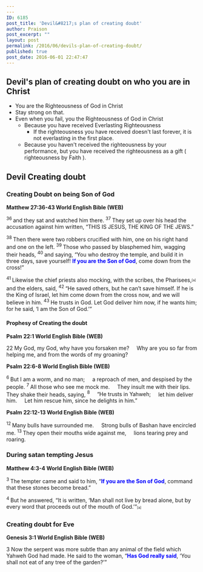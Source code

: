 ```yaml
---
---
ID: 6185
post_title: 'Devil&#8217;s plan of creating doubt'
author: Praison
post_excerpt: ""
layout: post
permalink: /2016/06/devils-plan-of-creating-doubt/
published: true
post_date: 2016-06-01 22:47:47
---
```

<h2 class="passage-display"><strong>Devil's plan of creating doubt on who you are in Christ</strong></h2>
<ul>
 	<li class="passage-display">You are the Righteousness of God in Christ</li>
 	<li class="passage-display">Stay strong on that.</li>
 	<li class="passage-display">Even when you fail, you the Righteousness of God in Christ
<ul>
 	<li class="passage-display">Because you have received Everlasting Righteousness
<ul>
 	<li class="passage-display">If the righteousness you have received doesn't last forever, it is not everlasting in the first place.</li>
</ul>
</li>
 	<li class="passage-display">Because you haven't received the righteousness by your performance, but you have received the righteousness as a gift ( righteousness by Faith ).</li>
</ul>
</li>
</ul>
<h2><strong>Devil Creating doubt</strong></h2>
<h3><strong>Creating Doubt on being Son of God</strong></h3>
<p class="passage-display"><strong><span class="passage-display-bcv">Matthew 27:36-43
</span><span class="passage-display-version">World English Bible (WEB)</span></strong></p>
<span id="en-WEB-24166" class="text Matt-27-36"><sup class="versenum">36 </sup>and they sat and watched him there. </span><span id="en-WEB-24167" class="text Matt-27-37"><sup class="versenum">37 </sup>They set up over his head the accusation against him written, “THIS IS JESUS, THE KING OF THE JEWS.”</span>

<span id="en-WEB-24168" class="text Matt-27-38"><sup class="versenum">38 </sup>Then there were two robbers crucified with him, one on his right hand and one on the left. </span><span id="en-WEB-24169" class="text Matt-27-39"><sup class="versenum">39 </sup>Those who passed by blasphemed him, wagging their heads, </span><span id="en-WEB-24170" class="text Matt-27-40"><sup class="versenum">40 </sup>and saying, “You who destroy the temple, and build it in three days, save yourself! <span style="color: #0000ff;"><strong>If you are the Son of God</strong></span>, come down from the cross!”</span>

<span id="en-WEB-24171" class="text Matt-27-41"><sup class="versenum">41 </sup>Likewise the chief priests also mocking, with the scribes, the Pharisees,<sup class="footnote" style="box-sizing: border-box; font-size: 0.625em; line-height: 22px; position: relative; vertical-align: top; top: 0px;" data-fn="#fen-WEB-24171a" data-link="[&lt;a href=&quot;#fen-WEB-24171a&quot; title=&quot;See footnote a&quot;&gt;a&lt;/a&gt;]">[a]</sup> and the elders, said, </span><span id="en-WEB-24172" class="text Matt-27-42"><sup class="versenum">42 </sup>“He saved others, but he can’t save himself. If he is the King of Israel, let him come down from the cross now, and we will believe in him. </span><span id="en-WEB-24173" class="text Matt-27-43"><sup class="versenum">43 </sup>He trusts in God. Let God deliver him now, if he wants him; for he said, ‘I am the Son of God.’”</span>
<h4><strong>Prophesy of Creating the doubt</strong></h4>
<p class="passage-display"><strong><span class="passage-display-bcv">Psalm 22:1
</span><span class="passage-display-version">World English Bible (WEB)</span></strong></p>

<div class="poetry">
<p class="line"><span class="chapter-2"><span class="text Ps-22-1"><span class="chapternum">22 </span>My God, my God, why have you forsaken me?</span></span>
<span class="indent-1"><span class="indent-1-breaks">    </span><span class="text Ps-22-1">Why are you so far from helping me, and from the words of my groaning?</span></span></p>

</div>
<p class="passage-display"><strong><span class="passage-display-bcv">Psalm 22:6-8
</span><span class="passage-display-version">World English Bible (WEB)</span></strong></p>

<div class="poetry">
<p class="line"><span id="en-WEB-14211" class="text Ps-22-6"><sup class="versenum">6 </sup>But I am a worm, and no man;</span>
<span class="indent-1"><span class="indent-1-breaks">    </span><span class="text Ps-22-6">a reproach of men, and despised by the people.</span></span>
<span id="en-WEB-14212" class="text Ps-22-7"><sup class="versenum">7 </sup>All those who see me mock me.</span>
<span class="indent-1"><span class="indent-1-breaks">    </span><span class="text Ps-22-7">They insult me with their lips. They shake their heads, saying,</span></span>
<span class="indent-1"><span id="en-WEB-14213" class="text Ps-22-8"><sup class="versenum">8 </sup><span class="indent-1-breaks">    </span>“He trusts in Yahweh;</span></span>
<span class="indent-1"><span class="indent-1-breaks">    </span><span class="text Ps-22-8">let him deliver him.</span></span>
<span class="indent-1"><span class="indent-1-breaks">    </span><span class="text Ps-22-8">Let him rescue him, since he delights in him.”</span></span></p>
<p class="passage-display"><strong><span class="passage-display-bcv">Psalm 22:12-13
</span><span class="passage-display-version">World English Bible (WEB)</span></strong></p>

<div class="poetry">
<p class="line"><span id="en-WEB-14217" class="text Ps-22-12"><sup class="versenum">12 </sup>Many bulls have surrounded me.</span>
<span class="indent-1"><span class="indent-1-breaks">    </span><span class="text Ps-22-12">Strong bulls of Bashan have encircled me.</span></span>
<span id="en-WEB-14218" class="text Ps-22-13"><sup class="versenum">13 </sup>They open their mouths wide against me,</span>
<span class="indent-1"><span class="indent-1-breaks">    </span><span class="text Ps-22-13">lions tearing prey and roaring.</span></span></p>

<h3 class="line"><strong>During satan tempting Jesus</strong></h3>
<p class="passage-display"><strong><span class="passage-display-bcv">Matthew 4:3-4
</span><span class="passage-display-version">World English Bible (WEB)</span></strong></p>
<span id="en-WEB-23213" class="text Matt-4-3"><sup class="versenum">3 </sup>The tempter came and said to him, “<span style="color: #0000ff;"><strong>If you are the Son of God</strong></span>, command that these stones become bread.”</span>

<span id="en-WEB-23214" class="text Matt-4-4"><sup class="versenum">4 </sup>But he answered, <span class="woj">“It is written, ‘Man shall not live by bread alone, but by every word that proceeds out of the mouth of God.’”</span><sup class="footnote" style="box-sizing: border-box; font-size: 0.625em; line-height: 22px; position: relative; vertical-align: top; top: 0px;" data-fn="#fen-WEB-23214a" data-link="[&lt;a href=&quot;#fen-WEB-23214a&quot; title=&quot;See footnote a&quot;&gt;a&lt;/a&gt;]">[a]</sup></span>

</div>
</div>
<h3><strong>Creating doubt for Eve</strong></h3>
<p class="passage-display"><strong><span class="passage-display-bcv">Genesis 3:1
</span><span class="passage-display-version">World English Bible (WEB)</span></strong></p>
<p class="chapter-1"><span id="en-WEB-57" class="text Gen-3-1"><span class="chapternum">3 </span>Now the serpent was more subtle than any animal of the field which Yahweh God had made. He said to the woman, “<span style="color: #0000ff;"><strong>Has God really said</strong></span>, ‘You shall not eat of any tree of the garden?’”</span></p>
